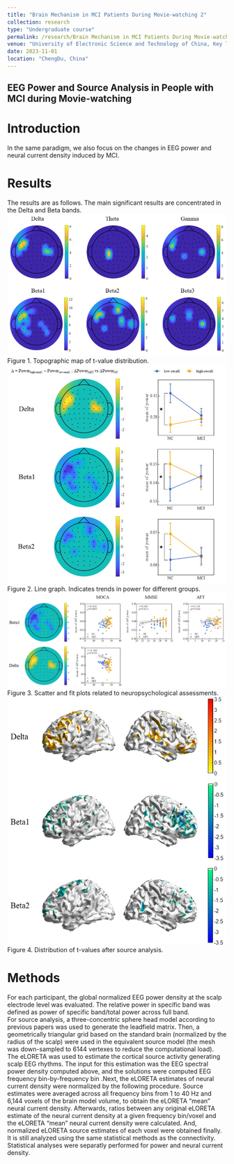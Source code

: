 ```yaml
---
title: "Brain Mechanism in MCI Patients During Movie-watching 2"
collection: research
type: "Undergraduate course"
permalink: /research/Brain Mechanism in MCI Patients During Movie-watching 2
venue: "University of Electronic Science and Technology of China, Key laboratory for Neuroinformation of Ministry of Education"
date: 2023-11-01
location: "ChengDu, China"
---
```


EEG Power and Source Analysis in People with MCI during Movie-watching
------

Introduction
======
In the same paradigm, we also focus on the changes in EEG power and neural current density induced by MCI.

Results
======
The results are as follows. The main significant results are concentrated in the Delta and Beta bands.
![Figure 1. Topographic map of t-value distribution](/images/fig1-power.jpg)
Figure 1. Topographic map of t-value distribution.
<br>
![Figure 2. Line graph](/images/fig2.jpg)
Figure 2. Line graph. Indicates trends in power for different groups.
<br>
![Figure 3. Scatter and fit plots](/images/fig3.jpg)
Figure 3. Scatter and fit plots related to neuropsychological assessments.
<br>
![Figure 4. Connection strength matrix](/images/fig4.jpg)
Figure 4. Distribution of t-values after source analysis.

Methods
======
For each participant, the global normalized EEG power density at the scalp electrode level was evaluated. The relative power in specific band was defined as power of specific band/total power across full band. <br>
For source analysis, a three-concentric sphere head model according to previous papers was used to generate the leadfield matrix. Then, a geometrically triangular grid based on the standard brain (normalized by the radius of the scalp) were used in the equivalent source model (the mesh was down-sampled to 6144 vertexes to reduce the computational load). <br>
The eLORETA was used to estimate the cortical source activity generating scalp EEG rhythms. The input for this estimation was the EEG spectral power density computed above, and the solutions were computed EEG frequency bin-by-frequency bin .Next, the eLORETA estimates of neural current density were normalized by the following procedure. Source estimates were averaged across all frequency bins from 1 to 40 Hz and 6,144 voxels of the brain model volume, to obtain the eLORETA “mean” neural current density. Afterwards, ratios between any original eLORETA estimate of the neural current density at a given frequency bin/voxel and the eLORETA “mean” neural current density were calculated. And, normalized eLORETA source estimates of each voxel were obtained finally. <br>
It is still analyzed using the same statistical methods as the connectivity. Statistical analyses were separatly performed for power and neural current density.
